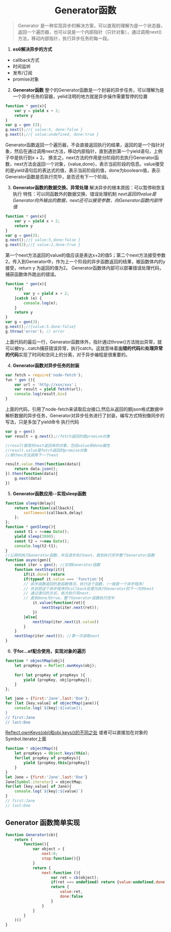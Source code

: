 # <center>Generator函数</center>
> Generator 是一种实现异步的解决方案，可以直观的理解为是一个状态器，返回一个遍历器，也可以说是一个内部指针（只针对象），通过调用next()方法，移动内部指针，执行异步任务的每一段。

1. **es6解决异步的方式**
* callback方式
* 时间监听
* 发布/订阅
* promise对象

2. **Generator函数**
整个的Generator函数是一个封装的异步任务，可以理解为是一个异步任务的容器，yelid注明的地方就是异步操作需要暂停的位置
```javascript
function * gen(x){
    var y = yield x + 2;
    return y
}
var g = gen (3);
g.next();//{ value:5, done:false }
g.next();//{ value:undefined, done:true }
```
Generator函数返回一个遍历器，不会直接返回执行的结果，返回的是一个指针对象，然后在通过调用next方法，移动内部指针，直到遇到第一个yield语句，上例子中是执行到x + 2。
换言之，next方法的作用是分阶段的去执行Generator函数，next方法会返回一个对象，{value,done}，表示当前阶段的信息。value接受的是yield语句后的表达式的值，表示当前阶段的值，done为boolearn值，表示Generator函数是否执行完毕，是否还有下一个阶段。

3. **Generator函数的数据交换、异常处理**
解决异步的根本原因：可以暂停和恢复执行
特性：可以同函数外的数据交换、错误处理机制
*next返回的value是Generator向外输出的数据，next还可以接受参数，向Generator函数内部传值*
```javascript
function * gen(x){
    var y = yield x + 2;
    return y
}
var g = gen(3);
g.next();//{ value:5,done:false }
g.next(2);//{ value:2,done:true }
```
第一个next方法返回的value的值应该是表达x+2的值5；第二个next方法接受参数2，传入到Generator中，作为上一个阶段的异步函数返回的结果，被函数体内的y接受，return y 为返回的值为2。
Generator函数体内部可以部署错误处理代码，捕获函数体外跑出的错误。
```javascript
function * gen(x){
    try{
        var y = yield x + 2;
    }catch (e) {
        console.log(e);
    }
    return y
}
var g = gen(3);
g.next();//{value:5.done:false}
g.throw('error'); // error
```
上面代码的最后一行，Generator函数体外，指针通过throw()方法抛出异常，就可以被try...catch捕获错误异常，执行catch。这就意味着**出错的代码**和**处理异常的代码**实现了时间和空间上的分离，对于异步编程是很重要的。

4. **Generator函数对异步任务的封装**
```javascript
var fetch = require('node-fetch');
fun * gen (){
    var url = 'http://xxx/xxx'；
    var result = yield fetch(url);
    console.log(result.bio)
}
```
上面的代码，引用了node-fetch来读取后台接口,然后从返回的额json格式数据中解析数据的异步任务，Generator对异步任务进行了封装，编写方式特别像同步的写法，只是多加了yield命令
执行代码
```javascript
var g = gen()
var result = g.next();//fetch返回的是promise对象

//result接受的next返回来的对象，包括value和done属性
//result.value是fetch返回的promise对象
//用then方法调用下一个next

result.value.then(function(data){
    return data.json();
}).then(function(data){
    g.next(data)
})
```

5. **Generator函数应用--实现sleep函数**
```javascript
function sleep(delay){
    return function(callback){
        setTimeout(callback,delay)
    };
};
function * genSleep(){
    const t1 = +=new Date();
    yield sleep(3000);
    const t2 = +=new Date();
    console.log(t2-t1);
}
//公用的执行Generator函数，并且逐步执行next，直到执行完毕整个Generator函数
function async(gen){
    const iter = gen(); //实例Generator函数
    function nextStep(it){
        if(it.done) return
        if(typeof it.value === 'function'){
        // 异步函数返回的是函数情况，执行这个函数，（一般是一个异步程序）
        // 并且把这个异步程序的callback处理为执行Generator的下一次的next
        // 通过递归的方式，依次执行完next，
        // 直到done为true，整个Generator函数执行完毕
            it.value(function(ret){
                nextStep(iter.next(ret));
            })
        }else{
            nextStep(iter.next(it.value))
        }
    }
    nextStep(iter.next()); //第一次调取next
}
```
6. **于for...of配合使用，实现对象的遍历**

```javascript
function * objectMap(obj){
    let propKeys = Reflect.ownKeys(obj);
    
    for( let propKey of propKeys ){
        yield [propKey, obj[propKey]];
    }
};

let jane = {first:'Jane',last:'Doe'};
for (let [key,value] of objectMap(jane)){
    console.log(`${key}:$[value]);
}
// first:Jane
// last:Doe
```
[Reflect.ownKeys(obj)和obj.keys()的不同之处](./Symbol.md)
或者可以直接加在对象的Symbol.iterator上面
```javascript
function * objectMap(){
    let propKeys = Object.keys(this);
    for(let propKey of propKeys){
        yield [propKey,this[propKey]]
    }
}
let Jane = {first:'Jane',last:'Doe'}
Jane[Symbol.iterator] = objectMap;
for(let [key,value] of Jane){
    console.log(`${key}:${value}`)
}
// first:Jane
// last:Doe
```
## Generator 函数简单实现
```javascript
function Generator(cb){
	return (
		function(){
			var object = {
				next:0;
				stop:function(){}
			}
			return {
				next:function (){
					var ret = cb(object);
					if(ret === undefined) return {value:undefined,done:true}
					return {
						value:ret,
						done:false
					}
				}
			}
		}
	)()
}
```
